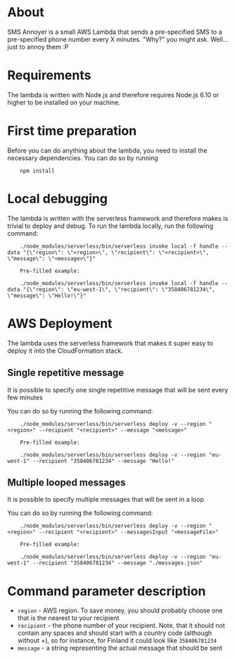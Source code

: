 # About
SMS Annoyer is a small AWS Lambda that sends a pre-specified SMS to a pre-specified phone number
every X minutes. "Why?" you might ask. Well... just to annoy them :P

# Requirements
The lambda is written with Node.js and therefore requires Node.js 6.10 or higher to be installed on your machine.

# First time preparation
Before you can do anything about the lambda, you need to install the necessary dependencies.
You can do so by running

        npm install
        
# Local debugging
The lambda is written with the serverless framework and therefore makes is trivial to deploy and debug.
To run the lambda locally, run the following command:

        ./node_modules/serverless/bin/serverless invoke local -f handle --data "{\"region\": \"<region>\", \"recipient\": \"<recipient>\", \"message\": \"<message>\"}"
        
        Pre-filled example:
        
        ./node_modules/serverless/bin/serverless invoke local -f handle --data "{\"region\": \"eu-west-1\", \"recipient\": \"358406781234\", \"message\": \"Hello!\"}"

# AWS Deployment
The lambda uses the serverless framework that makes it super easy to deploy it into the CloudFormation stack.

## Single repetitive message
It is possible to specify one single repetitive message that will be sent every few minutes

You can do so by running the following command:
        
        ./node_modules/serverless/bin/serverless deploy -v --region "<region>" --recipient "<recipient>" --message "<message>"
        
        Pre-filled example:
        
        ./node_modules/serverless/bin/serverless deploy -v --region "eu-west-1" --recipient "358406781234" --message "Hello!"
        
## Multiple looped messages
It is possible to specify multiple messages that will be sent in a loop

You can do so by running the following command:
        
        ./node_modules/serverless/bin/serverless deploy -v --region "<region>" --recipient "<recipient>" --messagesInput "<messageFile>"
        
        Pre-filled example:
        
        ./node_modules/serverless/bin/serverless deploy -v --region "eu-west-1" --recipient "358406781234" --message "./messages.json"

# Command parameter description
* `region` - AWS region. To save money, you should probably choose one that is the nearest to your recipient
* `recipient` - the phone number of your recipient. Note, that it should not contain any spaces and should start with a country code (although without +), so for instance, for Finland it could look like `358406781234`
* `message` - a string representing the actual message that should be sent